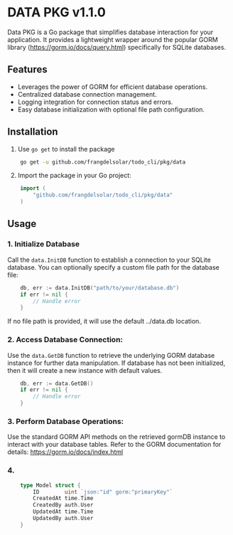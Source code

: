 # DATA PKG v1.1.0

Data PKG is a Go package that simplifies database interaction for your application. It provides a lightweight wrapper around the popular GORM library (https://gorm.io/docs/query.html) specifically for SQLite databases.

## Features

-   Leverages the power of GORM for efficient database operations.
-   Centralized database connection management.
-   Logging integration for connection status and errors.
-   Easy database initialization with optional file path configuration.

## Installation

1. Use `go get` to install the package

```bash
    go get -u github.com/frangdelsolar/todo_cli/pkg/data
```

2. Import the package in your Go project:

```go
    import (
        "github.com/frangdelsolar/todo_cli/pkg/data"
    )
```

## Usage

### 1. Initialize Database

Call the `data.InitDB` function to establish a connection to your SQLite database. You can optionally specify a custom file path for the database file:

```go
    db, err := data.InitDB("path/to/your/database.db")
    if err != nil {
        // Handle error
    }
```

If no file path is provided, it will use the default ../data.db location.

### 2. Access Database Connection:

Use the `data.GetDB` function to retrieve the underlying GORM database instance for further data manipulation. If database has not been initialized, then it will create a new instance with default values.

```go
    db, err := data.GetDB()
    if err != nil {
        // Handle error
    }
```

### 3. Perform Database Operations:

Use the standard GORM API methods on the retrieved gormDB instance to interact with your database tables. Refer to the GORM documentation for details: https://gorm.io/docs/index.html

### 4. 

```go
    type Model struct {
        ID        uint `json:"id" gorm:"primaryKey"`
        CreatedAt time.Time
        CreatedBy auth.User
        UpdatedAt time.Time
        UpdatedBy auth.User
    }
```
